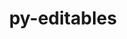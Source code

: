 ---
title: "py-editables"
layout: cache
categories: [package, develop-2024-10-27]
meta: {"versions": ["0.5"], "compilers": ["apple-clang@=15.0.0", "cce@=15.0.1", "gcc@=11.1.0", "gcc@=11.4.0", "gcc@=13.2.0", "gcc@=7.3.1", "gcc@=7.5.0", "gcc@=9.4.0", "oneapi@=2024.2.1"], "oss": ["amzn2", "rhel8", "ubuntu18.04", "ubuntu20.04", "ubuntu22.04", "ubuntu24.04", "ventura"], "platforms": ["darwin", "linux"], "targets": ["aarch64", "neoverse_n1", "neoverse_v1", "neoverse_v2", "ppc64le", "x86_64_v3", "zen4"], "stacks": ["aws-isc", "aws-isc-aarch64", "data-vis-sdk", "e4s", "e4s-cray-rhel", "e4s-neoverse-v2", "e4s-neoverse_v1", "e4s-oneapi", "e4s-power", "ml-darwin-aarch64-mps", "ml-linux-x86_64-cpu", "ml-linux-x86_64-cuda", "ml-linux-x86_64-rocm", "radiuss", "root"], "num_specs": 21, "num_specs_by_stack": {"ml-darwin-aarch64-mps": 1, "root": 21, "aws-isc-aarch64": 2, "aws-isc": 1, "e4s-cray-rhel": 1, "e4s-power": 2, "radiuss": 2, "data-vis-sdk": 2, "e4s-neoverse_v1": 2, "e4s-neoverse-v2": 1, "e4s": 3, "e4s-oneapi": 3, "ml-linux-x86_64-rocm": 1, "ml-linux-x86_64-cuda": 1, "ml-linux-x86_64-cpu": 1}}
spec_details: [{"hash": "3kwl23dkwxtfx4o2hq7gaptat73qm3b3", "compiler": "apple-clang@=15.0.0", "versions": ["0.5"], "os": "ventura", "platform": "darwin", "target": "aarch64", "variants": ["build_system=python_pip"], "stacks": ["ml-darwin-aarch64-mps", "root"], "size": "-", "tarball": "https://binaries.spack.io/develop-2024-10-27/build_cache/darwin-ventura-aarch64/apple-clang-15.0.0/py-editables-0.5/darwin-ventura-aarch64-apple-clang-15.0.0-py-editables-0.5-3kwl23dkwxtfx4o2hq7gaptat73qm3b3.spack"}, {"hash": "5yacxn7cai6c6hqb4rh4a6zbosd2c64i", "compiler": "gcc@=7.3.1", "versions": ["0.5"], "os": "amzn2", "platform": "linux", "target": "aarch64", "variants": ["build_system=python_pip"], "stacks": ["aws-isc-aarch64", "root"], "size": "-", "tarball": "https://binaries.spack.io/develop-2024-10-27/build_cache/linux-amzn2-aarch64/gcc-7.3.1/py-editables-0.5/linux-amzn2-aarch64-gcc-7.3.1-py-editables-0.5-5yacxn7cai6c6hqb4rh4a6zbosd2c64i.spack"}, {"hash": "frzxpvfropdh5r7jdqqdwo7e6f3xk652", "compiler": "gcc@=7.3.1", "versions": ["0.5"], "os": "amzn2", "platform": "linux", "target": "neoverse_n1", "variants": ["build_system=python_pip"], "stacks": ["aws-isc-aarch64", "root"], "size": "-", "tarball": "https://binaries.spack.io/develop-2024-10-27/build_cache/linux-amzn2-neoverse_n1/gcc-7.3.1/py-editables-0.5/linux-amzn2-neoverse_n1-gcc-7.3.1-py-editables-0.5-frzxpvfropdh5r7jdqqdwo7e6f3xk652.spack"}, {"hash": "msk6uwvpejwzjapwnodept3py3zqxy2u", "compiler": "gcc@=7.3.1", "versions": ["0.5"], "os": "amzn2", "platform": "linux", "target": "x86_64_v3", "variants": ["build_system=python_pip"], "stacks": ["root", "aws-isc"], "size": "-", "tarball": "https://binaries.spack.io/develop-2024-10-27/build_cache/linux-amzn2-x86_64_v3/gcc-7.3.1/py-editables-0.5/linux-amzn2-x86_64_v3-gcc-7.3.1-py-editables-0.5-msk6uwvpejwzjapwnodept3py3zqxy2u.spack"}, {"hash": "rgzdtpwatuztianzp7wnfj6ho4fmwdbf", "compiler": "cce@=15.0.1", "versions": ["0.5"], "os": "rhel8", "platform": "linux", "target": "zen4", "variants": ["build_system=python_pip"], "stacks": ["e4s-cray-rhel", "root"], "size": "-", "tarball": "https://binaries.spack.io/develop-2024-10-27/build_cache/linux-rhel8-zen4/cce-15.0.1/py-editables-0.5/linux-rhel8-zen4-cce-15.0.1-py-editables-0.5-rgzdtpwatuztianzp7wnfj6ho4fmwdbf.spack"}, {"hash": "5wt6bmuxlds67gjsa2mv5b6ecsh6tekx", "compiler": "gcc@=9.4.0", "versions": ["0.5"], "os": "ubuntu20.04", "platform": "linux", "target": "ppc64le", "variants": ["build_system=python_pip"], "stacks": ["root", "e4s-power"], "size": "-", "tarball": "https://binaries.spack.io/develop-2024-10-27/build_cache/linux-ubuntu20.04-ppc64le/gcc-9.4.0/py-editables-0.5/linux-ubuntu20.04-ppc64le-gcc-9.4.0-py-editables-0.5-5wt6bmuxlds67gjsa2mv5b6ecsh6tekx.spack"}, {"hash": "4jt36tkdeffh6eewf3zejgjlmcjdyidk", "compiler": "gcc@=7.5.0", "versions": ["0.5"], "os": "ubuntu18.04", "platform": "linux", "target": "x86_64_v3", "variants": ["build_system=python_pip"], "stacks": ["root", "radiuss"], "size": "-", "tarball": "https://binaries.spack.io/develop-2024-10-27/build_cache/linux-ubuntu18.04-x86_64_v3/gcc-7.5.0/py-editables-0.5/linux-ubuntu18.04-x86_64_v3-gcc-7.5.0-py-editables-0.5-4jt36tkdeffh6eewf3zejgjlmcjdyidk.spack"}, {"hash": "oorneaud4ycx4eyzjsulfwgsog7ffm4z", "compiler": "gcc@=7.5.0", "versions": ["0.5"], "os": "ubuntu18.04", "platform": "linux", "target": "x86_64_v3", "variants": ["build_system=python_pip"], "stacks": ["root", "radiuss"], "size": "-", "tarball": "https://binaries.spack.io/develop-2024-10-27/build_cache/linux-ubuntu18.04-x86_64_v3/gcc-7.5.0/py-editables-0.5/linux-ubuntu18.04-x86_64_v3-gcc-7.5.0-py-editables-0.5-oorneaud4ycx4eyzjsulfwgsog7ffm4z.spack"}, {"hash": "5qrx3ykhr3c4t5mhijc3aeqsxejxzo5f", "compiler": "gcc@=9.4.0", "versions": ["0.5"], "os": "ubuntu20.04", "platform": "linux", "target": "ppc64le", "variants": ["build_system=python_pip"], "stacks": ["root", "e4s-power"], "size": "-", "tarball": "https://binaries.spack.io/develop-2024-10-27/build_cache/linux-ubuntu20.04-ppc64le/gcc-9.4.0/py-editables-0.5/linux-ubuntu20.04-ppc64le-gcc-9.4.0-py-editables-0.5-5qrx3ykhr3c4t5mhijc3aeqsxejxzo5f.spack"}, {"hash": "2qazbgrhijaxaa7mmh5topw2xa5zwqqw", "compiler": "gcc@=11.1.0", "versions": ["0.5"], "os": "ubuntu20.04", "platform": "linux", "target": "x86_64_v3", "variants": ["build_system=python_pip"], "stacks": ["root", "data-vis-sdk"], "size": "-", "tarball": "https://binaries.spack.io/develop-2024-10-27/build_cache/linux-ubuntu20.04-x86_64_v3/gcc-11.1.0/py-editables-0.5/linux-ubuntu20.04-x86_64_v3-gcc-11.1.0-py-editables-0.5-2qazbgrhijaxaa7mmh5topw2xa5zwqqw.spack"}, {"hash": "76sopuwosdurg5cp5ei3dcnpcm5to5z7", "compiler": "gcc@=11.1.0", "versions": ["0.5"], "os": "ubuntu20.04", "platform": "linux", "target": "x86_64_v3", "variants": ["build_system=python_pip"], "stacks": ["root", "data-vis-sdk"], "size": "-", "tarball": "https://binaries.spack.io/develop-2024-10-27/build_cache/linux-ubuntu20.04-x86_64_v3/gcc-11.1.0/py-editables-0.5/linux-ubuntu20.04-x86_64_v3-gcc-11.1.0-py-editables-0.5-76sopuwosdurg5cp5ei3dcnpcm5to5z7.spack"}, {"hash": "rzqd22a2dksanv4plxnyazfcekdobzkb", "compiler": "gcc@=11.4.0", "versions": ["0.5"], "os": "ubuntu22.04", "platform": "linux", "target": "neoverse_v1", "variants": ["build_system=python_pip"], "stacks": ["root", "e4s-neoverse_v1"], "size": "-", "tarball": "https://binaries.spack.io/develop-2024-10-27/build_cache/linux-ubuntu22.04-neoverse_v1/gcc-11.4.0/py-editables-0.5/linux-ubuntu22.04-neoverse_v1-gcc-11.4.0-py-editables-0.5-rzqd22a2dksanv4plxnyazfcekdobzkb.spack"}, {"hash": "nydlukn57ytwazikriml6ma6iuvgsur7", "compiler": "gcc@=11.4.0", "versions": ["0.5"], "os": "ubuntu22.04", "platform": "linux", "target": "neoverse_v1", "variants": ["build_system=python_pip"], "stacks": ["root", "e4s-neoverse_v1"], "size": "-", "tarball": "https://binaries.spack.io/develop-2024-10-27/build_cache/linux-ubuntu22.04-neoverse_v1/gcc-11.4.0/py-editables-0.5/linux-ubuntu22.04-neoverse_v1-gcc-11.4.0-py-editables-0.5-nydlukn57ytwazikriml6ma6iuvgsur7.spack"}, {"hash": "xku6cztl34wfrh7capi2ulx2ktxtnx3h", "compiler": "gcc@=11.4.0", "versions": ["0.5"], "os": "ubuntu22.04", "platform": "linux", "target": "neoverse_v2", "variants": ["build_system=python_pip"], "stacks": ["root", "e4s-neoverse-v2"], "size": "-", "tarball": "https://binaries.spack.io/develop-2024-10-27/build_cache/linux-ubuntu22.04-neoverse_v2/gcc-11.4.0/py-editables-0.5/linux-ubuntu22.04-neoverse_v2-gcc-11.4.0-py-editables-0.5-xku6cztl34wfrh7capi2ulx2ktxtnx3h.spack"}, {"hash": "eflvxtbnw2mqkqsuf27oxjaykytuhufu", "compiler": "gcc@=11.4.0", "versions": ["0.5"], "os": "ubuntu22.04", "platform": "linux", "target": "x86_64_v3", "variants": ["build_system=python_pip"], "stacks": ["root", "e4s"], "size": "-", "tarball": "https://binaries.spack.io/develop-2024-10-27/build_cache/linux-ubuntu22.04-x86_64_v3/gcc-11.4.0/py-editables-0.5/linux-ubuntu22.04-x86_64_v3-gcc-11.4.0-py-editables-0.5-eflvxtbnw2mqkqsuf27oxjaykytuhufu.spack"}, {"hash": "dulbcncaafnz43hkfzk2jumn6fvct234", "compiler": "gcc@=11.4.0", "versions": ["0.5"], "os": "ubuntu22.04", "platform": "linux", "target": "x86_64_v3", "variants": ["build_system=python_pip"], "stacks": ["root", "e4s"], "size": "-", "tarball": "https://binaries.spack.io/develop-2024-10-27/build_cache/linux-ubuntu22.04-x86_64_v3/gcc-11.4.0/py-editables-0.5/linux-ubuntu22.04-x86_64_v3-gcc-11.4.0-py-editables-0.5-dulbcncaafnz43hkfzk2jumn6fvct234.spack"}, {"hash": "ot2uihrru4nzd4igh57lyth4ly3wbm2p", "compiler": "gcc@=11.4.0", "versions": ["0.5"], "os": "ubuntu22.04", "platform": "linux", "target": "x86_64_v3", "variants": ["build_system=python_pip"], "stacks": ["root", "e4s"], "size": "-", "tarball": "https://binaries.spack.io/develop-2024-10-27/build_cache/linux-ubuntu22.04-x86_64_v3/gcc-11.4.0/py-editables-0.5/linux-ubuntu22.04-x86_64_v3-gcc-11.4.0-py-editables-0.5-ot2uihrru4nzd4igh57lyth4ly3wbm2p.spack"}, {"hash": "xaljmhhxfs2gkxg4kbzvyy6ucbfi6rfm", "compiler": "oneapi@=2024.2.1", "versions": ["0.5"], "os": "ubuntu22.04", "platform": "linux", "target": "x86_64_v3", "variants": ["build_system=python_pip"], "stacks": ["root", "e4s-oneapi"], "size": "-", "tarball": "https://binaries.spack.io/develop-2024-10-27/build_cache/linux-ubuntu22.04-x86_64_v3/oneapi-2024.2.1/py-editables-0.5/linux-ubuntu22.04-x86_64_v3-oneapi-2024.2.1-py-editables-0.5-xaljmhhxfs2gkxg4kbzvyy6ucbfi6rfm.spack"}, {"hash": "r2stx2dq4nfm25ov6sowcs5f3tl3h6ml", "compiler": "oneapi@=2024.2.1", "versions": ["0.5"], "os": "ubuntu22.04", "platform": "linux", "target": "x86_64_v3", "variants": ["build_system=python_pip"], "stacks": ["root", "e4s-oneapi"], "size": "-", "tarball": "https://binaries.spack.io/develop-2024-10-27/build_cache/linux-ubuntu22.04-x86_64_v3/oneapi-2024.2.1/py-editables-0.5/linux-ubuntu22.04-x86_64_v3-oneapi-2024.2.1-py-editables-0.5-r2stx2dq4nfm25ov6sowcs5f3tl3h6ml.spack"}, {"hash": "nrcq6ewe7qeqxc2ajeowriuhglswzsn7", "compiler": "oneapi@=2024.2.1", "versions": ["0.5"], "os": "ubuntu22.04", "platform": "linux", "target": "x86_64_v3", "variants": ["build_system=python_pip"], "stacks": ["root", "e4s-oneapi"], "size": "-", "tarball": "https://binaries.spack.io/develop-2024-10-27/build_cache/linux-ubuntu22.04-x86_64_v3/oneapi-2024.2.1/py-editables-0.5/linux-ubuntu22.04-x86_64_v3-oneapi-2024.2.1-py-editables-0.5-nrcq6ewe7qeqxc2ajeowriuhglswzsn7.spack"}, {"hash": "lqgl2uo2n7qbskv6oxb42xuauafddsy2", "compiler": "gcc@=13.2.0", "versions": ["0.5"], "os": "ubuntu24.04", "platform": "linux", "target": "x86_64_v3", "variants": ["build_system=python_pip"], "stacks": ["root", "ml-linux-x86_64-rocm", "ml-linux-x86_64-cuda", "ml-linux-x86_64-cpu"], "size": "-", "tarball": "https://binaries.spack.io/develop-2024-10-27/build_cache/linux-ubuntu24.04-x86_64_v3/gcc-13.2.0/py-editables-0.5/linux-ubuntu24.04-x86_64_v3-gcc-13.2.0-py-editables-0.5-lqgl2uo2n7qbskv6oxb42xuauafddsy2.spack"}]
---